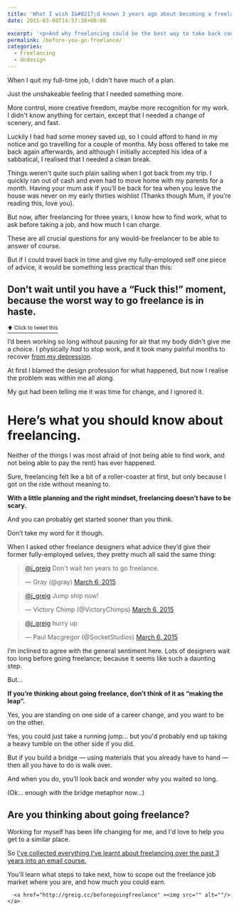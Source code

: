 ```yaml
---
title: 'What I wish I&#8217;d known 3 years ago about becoming a freelance designer'
date: 2015-03-08T14:57:38+00:00

excerpt: '<p>And why freelancing could be the best way to take back control of your life, and your creativity.</p>'layout: post
permalink: /before-you-go-freelance/
categories:
  - Freelancing
  - Undesign
---
```

<p>When I quit my full-time job, I didn't have much of a plan.</p>

<p>Just the unshakeable feeling that I needed something more.</p>

<p>More control, more creative freedom, maybe more recognition for my work. I didn't know anything for certain, except that I needed a change of scenery, and fast. </p>

<p>Luckily I had had some money saved up, so I could afford to hand in my notice and go travelling for a couple of months. My boss offered to take me back again afterwards, and although I initially accepted his idea of a sabbatical, I realised that I needed a clean break. </p>

<p>Things weren't quite such plain sailing when I got back from my trip. I quickly ran out of cash and even had to move home with my parents for a month. Having your mum ask if you’ll be back for tea when you leave the house was never on my early thirties wishlist (Thanks though Mum, if you’re reading this, love you).</p>

<p>But now, after freelancing for three years, I know how to find work, what to ask before taking a job, and how much I can charge.</p>

<p>These are all crucial questions for any would-be freelancer to be able to answer of course.</p>

<p>But if I could travel back in time and give my fully-employed self one piece of advice, it would be something less practical than this:</p>

<h2 id="dontwaituntilyouhaveafuckthismomentbecausetheworstwaytogofreelanceisinhaste">Don’t wait until you have a “Fuck this!” moment, because the worst way to go freelance is in haste.</h2>

<p><a href="https://twitter.com/intent/tweet?original_referer=https%3A%2F%2Fabout.twitter.com%2Fresources%2Fbuttons&amp;text=Don%E2%80%99t%20wait%20until%20you%20have%20a%20%E2%80%9CFuck%20this!%E2%80%9D%20moment%2C%20because%20the%20worst%20way%20to%20go%20freelance%20is%20in%20haste.&amp;tw_p=tweetbutton&amp;url=http%3A%2F%2Fgreig.cc%2Fjournal%2F2015%2F3%2Fbefore-you-go-freelance"><sup data-preserve-html-node="true">⬆ Click to tweet this</sup></a></p>

<p>I’d been working so long without pausing for air that my body didn’t give me a choice. I physically <em>had</em> to stop work, and it took many painful months to recover <a href="http://greig.cc/journal/2014/10/the-unspoken-d-word-depression">from my depression</a>.</p>

<p>At first I blamed the design profession for what happened, but now I realise the problem was within me all along.</p>

<p>My gut had been telling me it was time for change, and I ignored it.</p>

<h1 id="hereswhatyoushouldknowaboutfreelancing">Here’s what you should know about freelancing.</h1>

<p>Neither of the things I was most afraid of (not being able to find work, and not being able to pay the rent) has ever happened. </p>

<p>Sure, freelancing felt lke a bit of a roller-coaster at first, but only because I got on the ride without meaning to. </p>

<p><strong>With a little planning and the right mindset, freelancing doesn’t have to be scary.</strong></p>

<p>And you can probably get started sooner than you think. </p>

<p>Don’t take my word for it though.</p>

<p>When I asked other freelance designers what advice they’d give their former fully-employed selves, they pretty much all said the same thing:</p>
 
   <blockquote class="twitter-tweet"><p><a href="https://twitter.com/j_greig">@j_greig</a> Don't wait ten years to go freelance.</p>— Gray (@gray) <a href="https://twitter.com/gray/status/573767588947361792">March 6, 2015</a></blockquote>
<script async="" src="//platform.twitter.com/widgets.js" charset="utf-8"></script>
 

 
   <blockquote class="twitter-tweet"><p><a href="https://twitter.com/j_greig">@j_greig</a> Jump ship now!</p>— Victory Chimp (@VictoryChimps) <a href="https://twitter.com/VictoryChimps/status/573775722487087104">March 6, 2015</a></blockquote>
<script async="" src="//platform.twitter.com/widgets.js" charset="utf-8"></script>
 

 
   <blockquote class="twitter-tweet"><p><a href="https://twitter.com/j_greig">@j_greig</a> hurry up</p>— Paul Macgregor (@SocketStudios) <a href="https://twitter.com/SocketStudios/status/573771216118530049">March 6, 2015</a></blockquote>
<script async="" src="//platform.twitter.com/widgets.js" charset="utf-8"></script>
 
<p>I’m inclined to agree with the general sentiment here. Lots of designers wait too long before going freelance, because it seems like such a daunting step.</p>

<p>But...</p>

<p><strong>If you’re thinking about going freelance, don’t think of it as “making the leap”.</strong></p>

<p>Yes, you are standing on one side of a career change, and you want to be on the other. </p>

<p>Yes, you could just take a running jump... but you'd probably end up taking a heavy tumble on the other side if you did.</p>

<p>But if you build a bridge — using materials that you already have to hand — then all you have to do is walk over.</p>

<p>And when you do, you’ll look back and wonder why you waited so long. </p>

<p>(Ok... enough with the bridge metaphor now...)</p>

<h2 id="areyouthinkingaboutgoingfreelance">Are you thinking about going freelance?</h2>

<p>Working for myself has been life changing for me, and I'd love to help you get to a similar place.</p>

<p>So <a href="http://greig.cc/beforegoingfreelance">I've collected everything I've learnt about freelancing over the past 3 years into an email course. </a></p>

<p>You'll learn what steps to take next, how to scope out the freelance job market where you are, and how much you could earn.</p>
  
      <a href="http://greig.cc/beforegoingfreelance" ><img src="" alt=""/></a>
